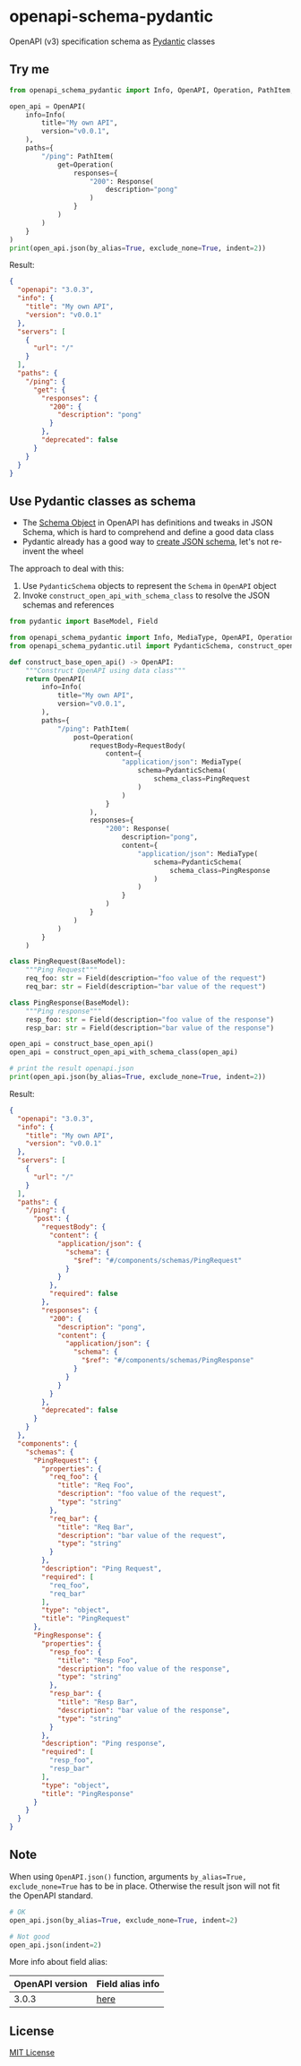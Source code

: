# openapi-schema-pydantic

OpenAPI (v3) specification schema as [Pydantic](https://github.com/samuelcolvin/pydantic) classes 

## Try me

```python
from openapi_schema_pydantic import Info, OpenAPI, Operation, PathItem, Response

open_api = OpenAPI(
    info=Info(
        title="My own API",
        version="v0.0.1",
    ),
    paths={
        "/ping": PathItem(
            get=Operation(
                responses={
                    "200": Response(
                        description="pong"
                    )
                }
            )
        )
    }
)
print(open_api.json(by_alias=True, exclude_none=True, indent=2))
```

Result:

```json
{
  "openapi": "3.0.3",
  "info": {
    "title": "My own API",
    "version": "v0.0.1"
  },
  "servers": [
    {
      "url": "/"
    }
  ],
  "paths": {
    "/ping": {
      "get": {
        "responses": {
          "200": {
            "description": "pong"
          }
        },
        "deprecated": false
      }
    }
  }
}
```

## Use Pydantic classes as schema

- The [Schema Object](https://github.com/OAI/OpenAPI-Specification/blob/master/versions/3.0.3.md#schemaObject)
  in OpenAPI has definitions and tweaks in JSON Schema, which is hard to comprehend and define a good data class
- Pydantic already has a good way to [create JSON schema](https://pydantic-docs.helpmanual.io/usage/schema/),
  let's not re-invent the wheel
  
The approach to deal with this:

1. Use `PydanticSchema` objects to represent the `Schema` in `OpenAPI` object
2. Invoke `construct_open_api_with_schema_class` to resolve the JSON schemas and references

```python
from pydantic import BaseModel, Field

from openapi_schema_pydantic import Info, MediaType, OpenAPI, Operation, PathItem, RequestBody, Response
from openapi_schema_pydantic.util import PydanticSchema, construct_open_api_with_schema_class

def construct_base_open_api() -> OpenAPI:
    """Construct OpenAPI using data class"""
    return OpenAPI(
        info=Info(
            title="My own API",
            version="v0.0.1",
        ),
        paths={
            "/ping": PathItem(
                post=Operation(
                    requestBody=RequestBody(
                        content={
                            "application/json": MediaType(
                                schema=PydanticSchema(
                                    schema_class=PingRequest
                                )
                            )
                        }
                    ),
                    responses={
                        "200": Response(
                            description="pong",
                            content={
                                "application/json": MediaType(
                                    schema=PydanticSchema(
                                        schema_class=PingResponse
                                    )
                                )
                            }
                        )
                    }
                )
            )
        }
    )

class PingRequest(BaseModel):
    """Ping Request"""
    req_foo: str = Field(description="foo value of the request")
    req_bar: str = Field(description="bar value of the request")

class PingResponse(BaseModel):
    """Ping response"""
    resp_foo: str = Field(description="foo value of the response")
    resp_bar: str = Field(description="bar value of the response")

open_api = construct_base_open_api()
open_api = construct_open_api_with_schema_class(open_api)

# print the result openapi.json
print(open_api.json(by_alias=True, exclude_none=True, indent=2))
```

Result:

```json
{
  "openapi": "3.0.3",
  "info": {
    "title": "My own API",
    "version": "v0.0.1"
  },
  "servers": [
    {
      "url": "/"
    }
  ],
  "paths": {
    "/ping": {
      "post": {
        "requestBody": {
          "content": {
            "application/json": {
              "schema": {
                "$ref": "#/components/schemas/PingRequest"
              }
            }
          },
          "required": false
        },
        "responses": {
          "200": {
            "description": "pong",
            "content": {
              "application/json": {
                "schema": {
                  "$ref": "#/components/schemas/PingResponse"
                }
              }
            }
          }
        },
        "deprecated": false
      }
    }
  },
  "components": {
    "schemas": {
      "PingRequest": {
        "properties": {
          "req_foo": {
            "title": "Req Foo",
            "description": "foo value of the request",
            "type": "string"
          },
          "req_bar": {
            "title": "Req Bar",
            "description": "bar value of the request",
            "type": "string"
          }
        },
        "description": "Ping Request",
        "required": [
          "req_foo",
          "req_bar"
        ],
        "type": "object",
        "title": "PingRequest"
      },
      "PingResponse": {
        "properties": {
          "resp_foo": {
            "title": "Resp Foo",
            "description": "foo value of the response",
            "type": "string"
          },
          "resp_bar": {
            "title": "Resp Bar",
            "description": "bar value of the response",
            "type": "string"
          }
        },
        "description": "Ping response",
        "required": [
          "resp_foo",
          "resp_bar"
        ],
        "type": "object",
        "title": "PingResponse"
      }
    }
  }
}
```

## Note

When using `OpenAPI.json()` function, arguments `by_alias=True, exclude_none=True` has to be in place.
Otherwise the result json will not fit the OpenAPI standard.

```python
# OK
open_api.json(by_alias=True, exclude_none=True, indent=2)

# Not good
open_api.json(indent=2)
```

More info about field alias:

| OpenAPI version | Field alias info |
| --------------- | ---------------- |
| 3.0.3 | [here](https://github.com/kuimono/openapi-schema-pydantic/blob/master/openapi_schema_pydantic/v3/v3_0_3/README.md) |

## License

[MIT License](https://github.com/kuimono/openapi-schema-pydantic/blob/master/LICENSE)
